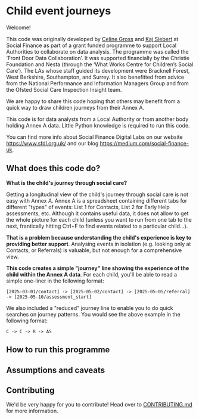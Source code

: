 # Child event journeys

Welcome!

This code was originally developed by [Celine Gross](https://github.com/Cece78) and [Kaj Siebert](https://github.com/kws) at Social Finance as part of a grant funded programme to support Local Authorities to collaborate on data analysis. The programme was called the ‘Front Door Data Collaboration’. It was supported financially by the Christie Foundation and Nesta (through the ‘What Works Centre for Children’s Social Care’). The LAs whose staff guided its development were Bracknell Forest, West Berkshire, Southampton, and Surrey. It also benefitted from advice from the National Performance and Information Managers Group and from the Ofsted Social Care Inspection Insight team.

We are happy to share this code hoping that others may benefit from a quick way to draw children journeys from their Annex A.

This code is for data analysts from a Local Authority or from another body holding Annex A data. Little Python knowledge is required to run this code.

You can find more info about Social Finance Digital Labs on our website https://www.sfdl.org.uk/ and our blog https://medium.com/social-finance-uk.



## What does this code do?

**What is the child's journey through social care?**

Getting a longitudinal view of the child's journey through social care is not easy with Annex A. Annex A is a spreadsheet containing different tabs for different "types" of events: List 1 for Contacts, List 2 for Early Help assessments, etc. Although it contains useful data, it does not allow to get the whole picture for each child (unless you want to run from one tab to the next, frantically hitting Ctrl+F to find events related to a particular child...).

**That is a problem because understanding the child's experience is key to providing better support**. Analysing events in isolation (e.g. looking only at Contacts, or Referrals) is valuable, but not enough for a comprehensive view.

**This code creates a simple "journey" line showing the experience of the child within the Annex A data**. For each child, you'll be able to read a simple one-liner in the following format:
```
[2025-03-01/contact] -> [2025-05-02/contact] -> [2025-05-05/referral] -> [2025-05-10/assessment_start]
```

We also included a "reduced" journey line to enable you to do quick searches on journey patterns. You would see the above example in the following format:
```
C -> C -> R -> AS
```


## How to run this programme



## Assumptions and caveats



## Contributing

We'd be very happy for you to contribute! Head over to [CONTRIBUTING.md](CONTRIBUTING.md) for more information.
